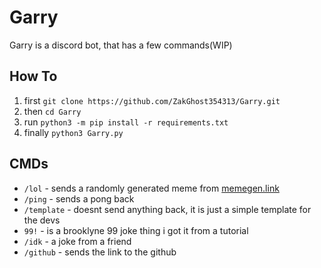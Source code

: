 # Garry

Garry is a discord bot, that has a few commands(WIP)

## How To
1. first `git clone https://github.com/ZakGhost354313/Garry.git`
2. then `cd Garry`
3. run `python3 -m pip install -r requirements.txt`
4. finally `python3 Garry.py`

## CMDs
- `/lol` - sends a randomly generated meme from [memegen.link](https://memegen.link)
- `/ping` - sends a pong back
- `/template` - doesnt send anything back, it is just a simple template for the devs
- `99!` - is a brooklyne 99 joke thing i got it from a tutorial
- `/idk` - a joke from a friend
- `/github` - sends the link to the github